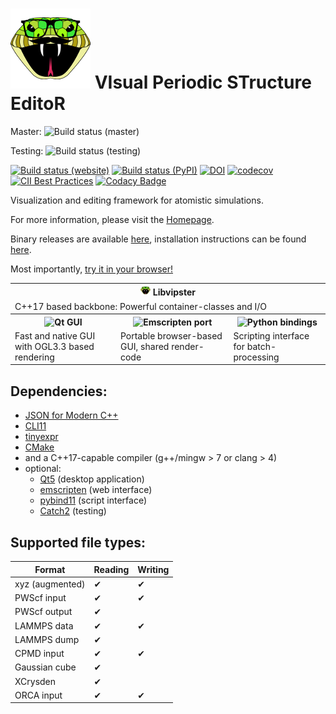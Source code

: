 # [![logo](util/vipster.png)](https://sgsaenger.github.io/vipster) VIsual Periodic STructure EditoR

Master:
![Build status (master)](https://github.com/sgsaenger/vipster/workflows/Build/badge.svg?branch=master)

Testing:
![Build status (testing)](https://github.com/sgsaenger/vipster/workflows/Build/badge.svg?branch=testing)

[![Build status (website)](https://github.com/sgsaenger/vipster/workflows/Website/badge.svg?branch=testing)](https://sgsaenger.github.io/vipster)
[![Build status (PyPI)](https://github.com/sgsaenger/vipster/workflows/PyPI/badge.svg?branch=testing)](https://pypi.org/project/vipster)
[![DOI](https://zenodo.org/badge/21859848.svg)](https://zenodo.org/badge/latestdoi/21859848)
[![codecov](https://codecov.io/gh/sgsaenger/vipster/branch/master/graph/badge.svg)](https://codecov.io/gh/sgsaenger/vipster)
[![CII Best Practices](https://bestpractices.coreinfrastructure.org/projects/2166/badge)](https://bestpractices.coreinfrastructure.org/projects/2166)
[![Codacy Badge](https://api.codacy.com/project/badge/Grade/a276a159c93f47768c59dc264750f9f5)](https://www.codacy.com/app/sgsaenger/vipster?utm_source=github.com&amp;utm_medium=referral&amp;utm_content=sgsaenger/vipster&amp;utm_campaign=Badge_Grade)


Visualization and editing framework for atomistic simulations.

For more information, please visit the [Homepage](https://sgsaenger.github.io/vipster).

Binary releases are available [here](https://github.com/sgsaenger/vipster/releases),
installation instructions can be found [here](INSTALL.md).

Most importantly, [try it in your browser!](https://sgsaenger.github.io/vipster/emscripten/index.html)

<table align="center">
  <tr>
    <th colspan=3>
      <img src="util/vipster.png" height=16>
      Libvipster
    </th>
  </tr>
  <tr>
    <td colspan=3>C++17 based backbone: Powerful container-classes and I/O</td>
  </tr>
  <tr>
    <th>
      <img src="https://s3-eu-west-1.amazonaws.com/qt-files/logos/built-with-Qt_Horizontal_Small.png" alt="Qt GUI" height=18>
    </th>
    <th>
      <img src="https://raw.githubusercontent.com/emscripten-core/emscripten/master/media/switch_logo.png" alt="Emscripten port" height=60>
    </th>
    <th>
      <img src="https://www.python.org/static/community_logos/python-logo-master-v3-TM.png" alt="Python bindings" height=36>
    </th>
  </tr>
  <tr>
    <td>Fast and native GUI with OGL3.3 based rendering</td>
    <td>Portable browser-based GUI, shared render-code</td>
    <td>Scripting interface for batch-processing</td>
  </tr>
</table>

## Dependencies:

- [JSON for Modern C++](https://github.com/nlohmann/json) 
- [CLI11](https://github.com/CLIUtils/CLI11) 
- [tinyexpr](https://github.com/codeplea/tinyexpr) 
- [CMake](https://cmake.org)
- and a C++17-capable compiler (g++/mingw > 7 or clang > 4)
- optional:
    - [Qt5](https://www.qt.io) (desktop application)
    - [emscripten](http://kripken.github.io/emscripten-site) (web interface)
    - [pybind11](https://github.com/pybind/pybind11) (script interface)
    - [Catch2](https://github.com/catchorg/Catch2) (testing)

## Supported file types:

| Format          | Reading  | Writing  |
|-----------------|----------|----------|
| xyz (augmented) | &#10004; | &#10004; |
| PWScf input     | &#10004; | &#10004; |
| PWScf output    | &#10004; |          |
| LAMMPS data     | &#10004; | &#10004; |
| LAMMPS dump     | &#10004; |          |
| CPMD input      | &#10004; | &#10004; |
| Gaussian cube   | &#10004; |          |
| XCrysden        | &#10004; |          |
| ORCA input      | &#10004; | &#10004; |
